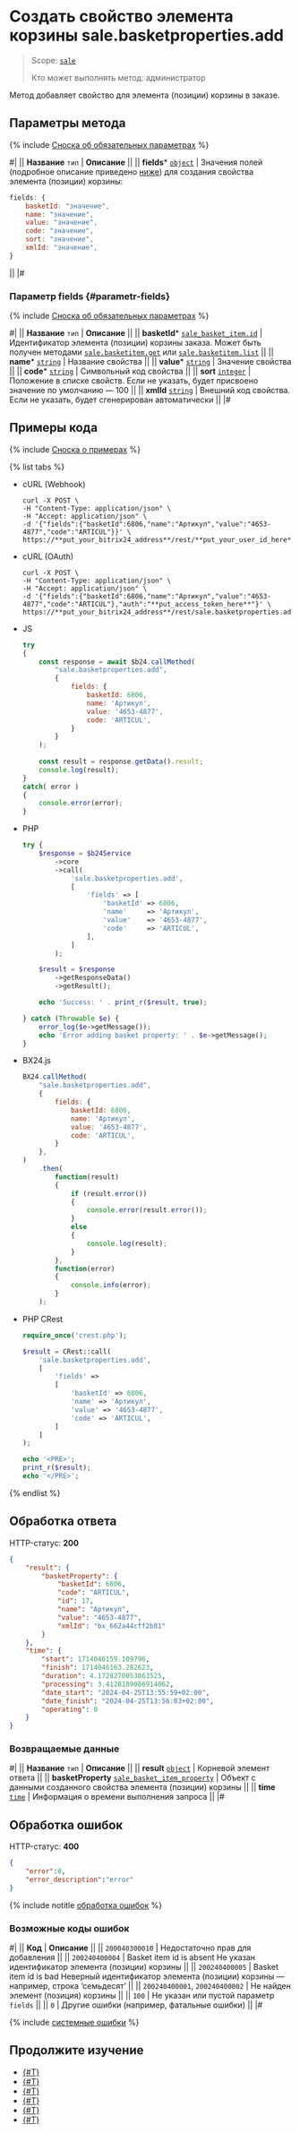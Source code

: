 # Создать свойство элемента корзины sale.basketproperties.add

> Scope: [`sale`](../../scopes/permissions.md)
>
> Кто может выполнять метод: администратор

Метод добавляет свойство для элемента (позиции) корзины в заказе.

## Параметры метода

{% include [Сноска об обязательных параметрах](../../../_includes/required.md) %}

#|
|| **Название**
`тип` | **Описание** ||
|| **fields***
[`object`](../../data-types.md) | Значения полей (подробное описание приведено [ниже](#parametr-fields)) для создания свойства элемента (позиции) корзины:

```js
fields: {
    basketId: "значение",
    name: "значение",
    value: "значение",
    code: "значение",
    sort: "значение",
    xmlId: "значение",
}
```
 ||
|#

### Параметр fields {#parametr-fields}

{% include [Сноска об обязательных параметрах](../../../_includes/required.md) %}

#|
|| **Название**
`тип` | **Описание** ||
|| **basketId***
[`sale_basket_item.id`](../data-types.md) | Идентификатор элемента (позиции) корзины заказа.
Может быть получен методами [`sale.basketitem.get`](../basket-item/sale-basket-item-get.md) или [`sale.basketitem.list`](../basket-item/sale-basket-item-list.md) ||
|| **name***
[`string`](../../data-types.md) | Название свойства ||
|| **value***
[`string`](../../data-types.md) | Значение свойства ||
|| **code***
[`string`](../../data-types.md) | Символьный код свойства ||
|| **sort**
[`integer`](../../data-types.md) | Положение в списке свойств.
Если не указать, будет присвоено значение по умолчанию — 100 ||
|| **xmlId**
[`string`](../../data-types.md) | Внешний код свойства.
Если не указать, будет сгенерирован автоматически ||
|#

## Примеры кода

{% include [Сноска о примерах](../../../_includes/examples.md) %}

{% list tabs %}

- cURL (Webhook)

    ```http
    curl -X POST \
    -H "Content-Type: application/json" \
    -H "Accept: application/json" \
    -d '{"fields":{"basketId":6806,"name":"Артикул","value":"4653-4877","code":"ARTICUL"}}' \
    https://**put_your_bitrix24_address**/rest/**put_your_user_id_here**/**put_your_webbhook_here**/sale.basketproperties.add
    ```

- cURL (OAuth)

    ```http
    curl -X POST \
    -H "Content-Type: application/json" \
    -H "Accept: application/json" \
    -d '{"fields":{"basketId":6806,"name":"Артикул","value":"4653-4877","code":"ARTICUL"},"auth":"**put_access_token_here**"}' \
    https://**put_your_bitrix24_address**/rest/sale.basketproperties.add
    ```

- JS


    ```js
    try
    {
    	const response = await $b24.callMethod(
    		"sale.basketproperties.add",
    		{
    			fields: {
    				basketId: 6806,
    				name: 'Артикул',
    				value: '4653-4877',
    				code: 'ARTICUL',
    			}
    		}
    	);
    	
    	const result = response.getData().result;
    	console.log(result);
    }
    catch( error )
    {
    	console.error(error);
    }
    ```

- PHP


    ```php
    try {
        $response = $b24Service
            ->core
            ->call(
                'sale.basketproperties.add',
                [
                    'fields' => [
                        'basketId' => 6806,
                        'name'     => 'Артикул',
                        'value'    => '4653-4877',
                        'code'     => 'ARTICUL',
                    ],
                ]
            );
    
        $result = $response
            ->getResponseData()
            ->getResult();
    
        echo 'Success: ' . print_r($result, true);
    
    } catch (Throwable $e) {
        error_log($e->getMessage());
        echo 'Error adding basket property: ' . $e->getMessage();
    }
    ```

- BX24.js

    ```js
    BX24.callMethod(
        "sale.basketproperties.add",
        {
            fields: {
                basketId: 6806,
                name: 'Артикул',
                value: '4653-4877',
                code: 'ARTICUL',
            }
        },
    )
        .then(
            function(result)
            {
                if (result.error())
                {
                    console.error(result.error());
                }
                else
                {
                    console.log(result);
                }
            },
            function(error)
            {
                console.info(error);
            }
        );
    ```

- PHP CRest

    ```php
    require_once('crest.php');

    $result = CRest::call(
        'sale.basketproperties.add',
        [
            'fields' =>
            [
                'basketId' => 6806,
                'name' => 'Артикул',
                'value' => '4653-4877',
                'code' => 'ARTICUL',
            ]
        ]
    );

    echo '<PRE>';
    print_r($result);
    echo '</PRE>';
    ```

{% endlist %}

## Обработка ответа

HTTP-статус: **200**

```json
{
    "result": {
        "basketProperty": {
            "basketId": 6806,
            "code": "ARTICUL",
            "id": 17,
            "name": "Артикул",
            "value": "4653-4877",
            "xmlId": "bx_662a44cff2b81"
        }
    },
    "time": {
        "start": 1714046159.109796,
        "finish": 1714046163.282623,
        "duration": 4.1728270053863525,
        "processing": 3.4128189086914062,
        "date_start": "2024-04-25T13:55:59+02:00",
        "date_finish": "2024-04-25T13:56:03+02:00",
        "operating": 0
    }
}
```

### Возвращаемые данные

#|
|| **Название**
`тип` | **Описание** ||
|| **result**
[`object`](../../data-types.md) | Корневой элемент ответа ||
|| **basketProperty**
[`sale_basket_item_property`](../data-types.md#sale_basket_item_property) | Объект с данными созданного свойства элемента (позиции) корзины ||
|| **time**
[`time`](../../data-types.md) | Информация о времени выполнения запроса ||
|#

## Обработка ошибок

HTTP-статус: **400**

```json
{
    "error":0,
    "error_description":"error"
}
```

{% include notitle [обработка ошибок](../../../_includes/error-info.md) %}

### Возможные коды ошибок

#|
|| **Код** | **Описание** ||
|| `200040300010` | Недостаточно прав для добавления ||
|| `200240400004` | Basket item id is absent
Не указан идентификатор элемента (позиции) корзины ||
|| `200240400005` | Basket item id is bad
Неверный идентификатор элемента (позиции) корзины — например, строка ‘семьдесят’ ||
|| `200240400001`, `200240400002` | Не найден элемент (позиция) корзины ||
|| `100` | Не указан или пустой параметр `fields` ||
|| `0` | Другие ошибки (например, фатальные ошибки) ||
|#

{% include [системные ошибки](../../../_includes/system-errors.md) %}

## Продолжите изучение

- [{#T}](./index.md)
- [{#T}](./sale-basket-properties-update.md)
- [{#T}](./sale-basket-properties-get.md)
- [{#T}](./sale-basket-properties-list.md)
- [{#T}](./sale-basket-properties-delete.md)
- [{#T}](./sale-basket-properties-get-fields.md)